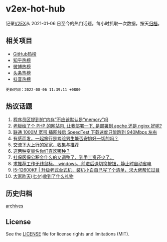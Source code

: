 # v2ex-hot-hub

 记录[V2EX](https://www.v2ex.com/)从 2021-01-06 日至今的热门话题。每小时抓取一次数据，按天[归档](archives)。
 
 ## 相关项目

- [GitHub热榜](https://github.com/lonnyzhang423/github-hot-hub)
- [知乎热榜](https://github.com/lonnyzhang423/zhihu-hot-hub)
- [微博热榜](https://github.com/lonnyzhang423/weibo-hot-hub)
- [头条热榜](https://github.com/lonnyzhang423/toutiao-hot-hub)
- [抖音热榜](https://github.com/lonnyzhang423/douyin-hot-hub)


 `更新时间：2022-08-06 11:39:11 +0800`

## 热议话题

1. [程序员区提到的“内存”不应该默认是“memory”吗](https://www.v2ex.com/t/870855)
1. [老板给了个 PHP 的网站包, 让我部署一下, 是部署到 apche 还是 nginx 好呢?](https://www.v2ex.com/t/870894)
1. [联通 1000M 宽带 插网线后 SpeedTest 下载速度只能跑到 940Mbps 左右](https://www.v2ex.com/t/870915)
1. [有感而发，一起旅行是考验男生能否安排好一切的吗？](https://www.v2ex.com/t/870943)
1. [交流下大上行的家宽，收集与推荐](https://www.v2ex.com/t/870861)
1. [这两种变量名你们喜欢哪种？](https://www.v2ex.com/t/870886)
1. [社保医保公积金什么的又调整了，到手工资还少了。](https://www.v2ex.com/t/870878)
1. [求推荐工作无线鼠标， windows，前进后退切换按钮，静止时自动省电](https://www.v2ex.com/t/870877)
1. [I5-12600KF | 升级老式台式机，装机小白自己写了个清单，求大佬帮忙过目](https://www.v2ex.com/t/870873)
1. [大家昨天(七夕)收到了什么礼物](https://www.v2ex.com/t/870895)

## 历史归档

[archives](archives)

## License

See the [LICENSE](LICENSE) file for license rights and limitations (MIT).
